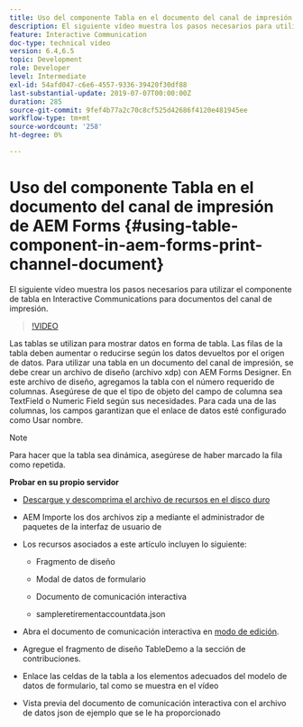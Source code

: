```yaml
---
title: Uso del componente Tabla en el documento del canal de impresión de AEM Forms
description: El siguiente vídeo muestra los pasos necesarios para utilizar el componente de tabla en Interactive Communications para documentos del canal de impresión.
feature: Interactive Communication
doc-type: technical video
version: 6.4,6.5
topic: Development
role: Developer
level: Intermediate
exl-id: 54afd047-c6e6-4557-9336-39420f30df88
last-substantial-update: 2019-07-07T00:00:00Z
duration: 285
source-git-commit: 9fef4b77a2c70c8cf525d42686f4120e481945ee
workflow-type: tm+mt
source-wordcount: '258'
ht-degree: 0%

---
```


# Uso del componente Tabla en el documento del canal de impresión de AEM Forms {#using-table-component-in-aem-forms-print-channel-document}

El siguiente vídeo muestra los pasos necesarios para utilizar el componente de tabla en Interactive Communications para documentos del canal de impresión.

>[!VIDEO](https://video.tv.adobe.com/v/27769?quality=12&learn=on)

Las tablas se utilizan para mostrar datos en forma de tabla. Las filas de la tabla deben aumentar o reducirse según los datos devueltos por el origen de datos. Para utilizar una tabla en un documento del canal de impresión, se debe crear un archivo de diseño (archivo xdp) con AEM Forms Designer. En este archivo de diseño, agregamos la tabla con el número requerido de columnas. Asegúrese de que el tipo de objeto del campo de columna sea TextField o Numeric Field según sus necesidades. Para cada una de las columnas, los campos garantizan que el enlace de datos esté configurado como Usar nombre.

>[!NOTE]
>
>Para hacer que la tabla sea dinámica, asegúrese de haber marcado la fila como repetida.

**Probar en su propio servidor**

* [Descargue y descomprima el archivo de recursos en el disco duro](assets/usingtablesinprintchannel.zip)

* AEM Importe los dos archivos zip a mediante el administrador de paquetes de la interfaz de usuario de

* Los recursos asociados a este artículo incluyen lo siguiente:

   * Fragmento de diseño

   * Modal de datos de formulario

   * Documento de comunicación interactiva
   * sampleretirementaccountdata.json

* Abra el documento de comunicación interactiva en [modo de edición](http://localhost:4502/editor.html/content/forms/af/401kstatement/tablesinprintdocument/channels/print.html).

* Agregue el fragmento de diseño TableDemo a la sección de contribuciones.
* Enlace las celdas de la tabla a los elementos adecuados del modelo de datos de formulario, tal como se muestra en el vídeo

* Vista previa del documento de comunicación interactiva con el archivo de datos json de ejemplo que se le ha proporcionado
